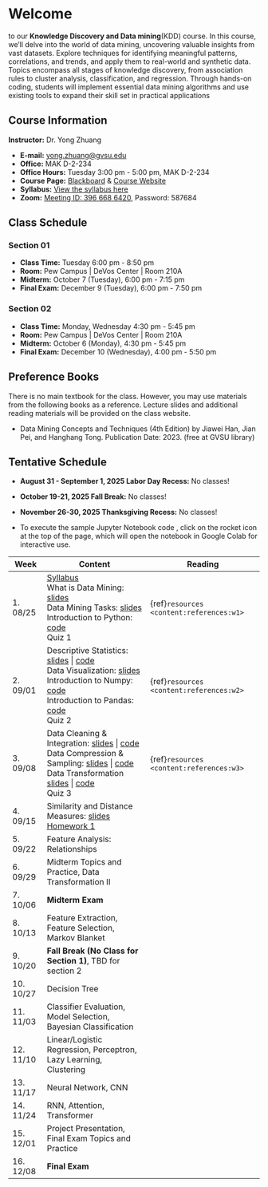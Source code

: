 # Welcome

to our **Knowledge Discovery and Data mining**(KDD) course. In this course, we’ll delve into the world of data mining, uncovering valuable insights from vast datasets. Explore techniques for identifying meaningful patterns, correlations, and trends, and apply them to real-world and synthetic data. Topics encompass all stages of knowledge discovery, from association rules to cluster analysis, classification, and regression. Through hands-on coding, students will implement essential data mining algorithms and use existing tools to expand their skill set in practical applications

## Course Information

**Instructor:** Dr. Yong Zhuang

- <i class="fa fa-envelope"></i> **E-mail:** [yong.zhuang@gvsu.edu](mailto:yong.zhuang@gvsu.edu)
- <i class="fa fa-building"></i> **Office:** MAK D-2-234
- <i class="fa fa-building"></i> **Office Hours:** Tuesday 3:00 pm - 5:00 pm, MAK D-2-234
- <i class="fa fa-book"></i> **Course Page:** [Blackboard](https://lms.gvsu.edu/) & [Course Website](https://gvsu-cis635.github.io)
- <i class="fa fa-book-reader"></i> **Syllabus:** [View the syllabus here](assets/pdf/syllabus.pdf)
- <i class="fa fa-video"></i> **Zoom:** [Meeting ID: 396 668 6420](https://gvsu-edu.zoom.us/j/3966686420?pwd=WGxpc0N4YWcvOU9aWGxWZGYxbXZUdz09), Password: 587684

## Class Schedule

### Section 01

- **Class Time:** Tuesday 6:00 pm - 8:50 pm
- **Room:** Pew Campus | DeVos Center | Room 210A
- **Midterm:** October 7 (Tuesday), 6:00 pm - 7:15 pm
- **Final Exam:** December 9 (Tuesday), 6:00 pm - 7:50 pm

### Section 02

- **Class Time:** Monday, Wednesday 4:30 pm - 5:45 pm
- **Room:** Pew Campus | DeVos Center | Room 210A
- **Midterm:** October 6 (Monday), 4:30 pm - 5:45 pm
- **Final Exam:** December 10 (Wednesday), 4:00 pm - 5:50 pm

## Preference Books

There is no main textbook for the class. However, you may use materials from the following books as a reference. Lecture slides and additional reading materials will be provided on the class website.

- Data Mining Concepts and Techniques (4th Edition) by Jiawei Han, Jian Pei, and Hanghang Tong. Publication Date: 2023. (free at GVSU library)

<!-- Syllabus can be found [here](Syllabus_CIS635_F2023.pdf). -->
<!-- <iframe src="assets/pdf/syllabus.pdf" style="width:100%; height:600px;" frameborder="0"></iframe> -->

## Tentative Schedule

- **August 31 - September 1, 2025 Labor Day Recess:** No classes!
- **October 19-21, 2025 Fall Break:** No classes!
- **November 26-30, 2025 Thanksgiving Recess:** No classes!

- To execute the sample Jupyter Notebook code <i class="fa fa-code"></i>, click on the rocket icon <i class="fa fa-rocket" aria-hidden="true"></i> at the top of the page, which will open the notebook in Google Colab for interactive use.

| Week | Content | Reading |
| --- | --- | --- |
| 1. 08/25 | [Syllabus](assets/pdf/syllabus-intro.pdf)<br> What is Data Mining: [slides](assets/pdf/data-mining-intro.pdf) <br> Data Mining Tasks: [slides](assets/pdf/data-mining-tasks.pdf) <br> Introduction to Python: [<i class="fa fa-code"></i> code](samples/python.ipynb) <br> Quiz 1 | {ref}`resources <content:references:w1>` |
| 2. 09/01 | Descriptive Statistics: [slides](assets/pdf/data-exploration-descriptive-statistics.pdf) \| [<i class="fa fa-code"></i> code](samples/descriptive-statistics.ipynb) <br> Data Visualization: [slides](assets/pdf/data-exploration-data-visualization.pdf) <br> Introduction to Numpy: [<i class="fa fa-code"></i> code](samples/numpy.ipynb) <br> Introduction to Pandas: [<i class="fa fa-code"></i> code](samples/pandas.ipynb) <br> Quiz 2 | {ref}`resources <content:references:w2>` |
| 3. 09/08 | Data Cleaning & Integration: [slides](assets/pdf/cleaning-Integration.pdf) \| [<i class="fa fa-code"></i> code](samples/cleaning-Integration.ipynb) <br> Data Compression & Sampling: [slides](assets/pdf/data-compression-sampling.pdf) \| [<i class="fa fa-code"></i> code](samples/compression-sampling.ipynb)<br> Data Transformation [slides](assets/pdf/data-transformation.pdf) \| [<i class="fa fa-code"></i> code](samples/data-transformation-I.ipynb)<br> Quiz 3 | {ref}`resources <content:references:w3>` |
| 4. 09/15 | Similarity and Distance Measures: [slides](assets/pdf/similarity-distance.pdf)  <br> [Homework 1](assets/data/housing.csv)|  |
| 5. 09/22 | Feature Analysis: Relationships |  |
| 6. 09/29 | Midterm Topics and Practice, Data Transformation II |  |
| 7. 10/06 | **Midterm Exam** |  |
| 8. 10/13 | Feature Extraction, Feature Selection, Markov Blanket |  |
| 9. 10/20 | **Fall Break (No Class for Section 1)**, TBD for section 2 |  |
| 10. 10/27 | Decision Tree |  |
| 11. 11/03 | Classifier Evaluation, Model Selection, Bayesian Classification |  |
| 12. 11/10 | Linear/Logistic Regression, Perceptron, Lazy Learning, Clustering |  |
| 13. 11/17 | Neural Network, CNN |  |
| 14. 11/24 | RNN, Attention, Transformer |  |
| 15. 12/01 | Project Presentation, Final Exam Topics and Practice |  |
| 16. 12/08 | **Final Exam** |  |